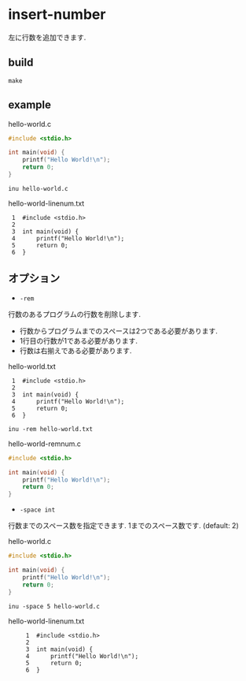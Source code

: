 # insert-number

左に行数を追加できます.

## build

```
make
```

## example

hello-world.c
```c
#include <stdio.h>

int main(void) {
    printf("Hello World!\n");
    return 0;
}
```

```
inu hello-world.c
```

hello-world-linenum.txt
```
 1  #include <stdio.h>
 2  
 3  int main(void) {
 4      printf("Hello World!\n");
 5      return 0;
 6  }
```

## オプション

- `-rem`

行数のあるプログラムの行数を削除します.

  - 行数からプログラムまでのスペースは2つである必要があります.
  - 1行目の行数が1である必要があります.
  - 行数は右揃えである必要があります.

hello-world.txt
```
 1  #include <stdio.h>
 2  
 3  int main(void) {
 4      printf("Hello World!\n");
 5      return 0;
 6  }
```

```
inu -rem hello-world.txt
```

hello-world-remnum.c
```c
#include <stdio.h>

int main(void) {
    printf("Hello World!\n");
    return 0;
}
```

- `-space int`

行数までのスペース数を指定できます. 1までのスペース数です. (default: 2)

hello-world.c
```c
#include <stdio.h>

int main(void) {
    printf("Hello World!\n");
    return 0;
}
```

```
inu -space 5 hello-world.c
```

hello-world-linenum.txt
```
     1  #include <stdio.h>
     2  
     3  int main(void) {
     4      printf("Hello World!\n");
     5      return 0;
     6  }
```


